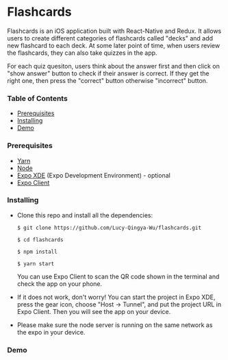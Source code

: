 # Flashcards

Flashcards is an iOS application built with React-Native and Redux. It allows users to create different categories of flashcards called "decks" and add new flashcard to each deck. At some later point of time, when users review the flashcards, they can also take quizzes in the app.


For each quiz quesiton, users think about the answer first and then click on "show answer" button to check if their answer is correct. If they get the right one, then press the "correct" button otherwise "incorrect" button.

### Table of Contents
* [Prerequisites](#prerequisites)
* [Installing](#installing)
* [Demo](#demo)

### Prerequisites

* [Yarn](https://www.npmjs.com/package/yarn)
* [Node](https://nodejs.org/en/)
* [Expo XDE](https://docs.expo.io/versions/latest/introduction/installation.html) (Expo Development Environment) - optional
* [Expo Client](https://itunes.apple.com/us/app/expo-client/id982107779?mt=8)



### Installing

* Clone this repo and install all the dependencies:

	```
	$ git clone https://github.com/Lucy-Qingya-Wu/flashcards.git

	$ cd flashcards

	$ npm install

	$ yarn start

	```

  You can use Expo Client to scan the QR code shown in the terminal and check the app on your phone.



* If it does not work, don't worry! You can start the project in Expo XDE, press the gear icon, choose "Host -> Tunnel", and put the project URL in Expo Client. Then you will see the app on your device.

* Please make sure the node server is running on the same network as the expo in your device.





### Demo



